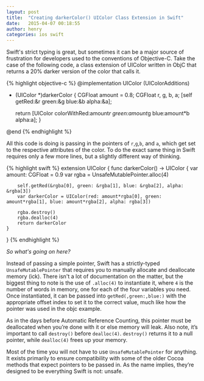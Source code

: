 ```yaml
---
layout: post
title:  "Creating darkerColor() UIColor Class Extension in Swift"
date:   2015-04-07 00:18:55
author: henry
categories: ios swift
---
```


Swift's strict typing is great, but sometimes it can be a major source of frustration for developers used to the conventions of Objective-C. Take the case of the following code, a class extension of UIColor written in ObjC that returns a 20% darker version of the color that calls it.

{% highlight objective-c %}
@implementation UIColor (UIColorAdditions)

- (UIColor *)darkerColor {
    CGFloat amount = 0.8;
    CGFloat r, g, b, a;
    [self getRed:&r green:&g blue:&b alpha:&a];
                
    return [UIColor colorWithRed:amount*r green:amount*g blue:amount*b alpha:a];
}

@end
{% endhighlight %}

All this code is doing is passing in the pointers of `r`,`g`,`b`, and `a`, which get set to the respective attributes of the color. To do the exact same thing in Swift requires only a few more lines, but a slightly different way of thinking.

{% highlight swift %}
extension UIColor {
    func darkerColor() -> UIColor {
        var amount: CGFloat = 0.9
        var rgba = UnsafeMutablePointer<CGFloat>.alloc(4)
        
        self.getRed(&rgba[0], green: &rgba[1], blue: &rgba[2], alpha: &rgba[3])
        var darkerColor = UIColor(red: amount*rgba[0], green: amount*rgba[1], blue: amount*rgba[2], alpha: rgba[3])
        
        rgba.destroy()
        rgba.dealloc(4)
        return darkerColor
    }
}
{% endhighlight %}

*So what's going on here?*

Instead of passing a simple pointer, Swift has a strictly-typed `UnsafeMutablePointer` that requires you to manually allocate and deallocate memory (ick). There isn't a lot of documentation on the matter, but the biggest thing to note is the use of `.alloc(4)` to instantiate it, where `4` is the number of words in memory, one for each of the four variables you need. Once instantiated, it can be passed into `getRed(,green:,blue:)` with the appropriate offset index to set it to the correct value, much like how the pointer was used in the objc example. 

As in the days before Automatic Reference Counting, this pointer must be deallocated when you’re done with it or else memory will leak. Also note, it’s important to call `destroy()` before `dealloc(4)`. `destroy()` returns it to a null pointer, while `dealloc(4)` frees up your memory.

Most of the time you will not have to use `UnsafeMutablePointer` for anything. It exists primarily to ensure compatibility with some of the older Cocoa methods that expect pointers to be passed in. As the name implies, they’re designed to be everything Swift is not: unsafe.
